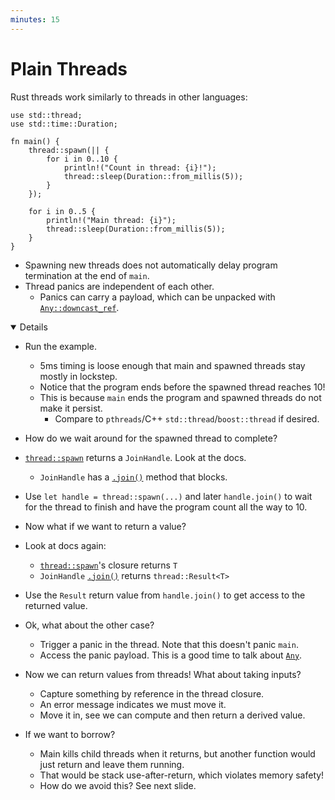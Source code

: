 ```yaml
---
minutes: 15
---
```


# Plain Threads

Rust threads work similarly to threads in other languages:

```rust,editable
use std::thread;
use std::time::Duration;

fn main() {
    thread::spawn(|| {
        for i in 0..10 {
            println!("Count in thread: {i}!");
            thread::sleep(Duration::from_millis(5));
        }
    });

    for i in 0..5 {
        println!("Main thread: {i}");
        thread::sleep(Duration::from_millis(5));
    }
}
```

- Spawning new threads does not automatically delay program termination at the
  end of `main`.
- Thread panics are independent of each other.
  - Panics can carry a payload, which can be unpacked with
    [`Any::downcast_ref`].

<details open='true'>

- Run the example.
  - 5ms timing is loose enough that main and spawned threads stay mostly in
    lockstep.
  - Notice that the program ends before the spawned thread reaches 10!
  - This is because `main` ends the program and spawned threads do not make it
    persist.
    - Compare to `pthreads`/C++ `std::thread`/`boost::thread` if desired.

- How do we wait around for the spawned thread to complete?
- [`thread::spawn`] returns a `JoinHandle`. Look at the docs.
  - `JoinHandle` has a [`.join()`] method that blocks.

- Use `let handle = thread::spawn(...)` and later `handle.join()` to wait for
  the thread to finish and have the program count all the way to 10.

- Now what if we want to return a value?
- Look at docs again:
  - [`thread::spawn`]'s closure returns `T`
  - `JoinHandle` [`.join()`] returns `thread::Result<T>`

- Use the `Result` return value from `handle.join()` to get access to the
  returned value.

- Ok, what about the other case?
  - Trigger a panic in the thread. Note that this doesn't panic `main`.
  - Access the panic payload. This is a good time to talk about [`Any`].

- Now we can return values from threads! What about taking inputs?
  - Capture something by reference in the thread closure.
  - An error message indicates we must move it.
  - Move it in, see we can compute and then return a derived value.

- If we want to borrow?
  - Main kills child threads when it returns, but another function would just
    return and leave them running.
  - That would be stack use-after-return, which violates memory safety!
  - How do we avoid this? See next slide.

[`Any`]: https://doc.rust-lang.org/std/any/index.html
[`Any::downcast_ref`]: https://doc.rust-lang.org/std/any/trait.Any.html#method.downcast_ref
[`thread::spawn`]: https://doc.rust-lang.org/std/thread/fn.spawn.html
[`.join()`]: https://doc.rust-lang.org/std/thread/struct.JoinHandle.html#method.join

</details>
